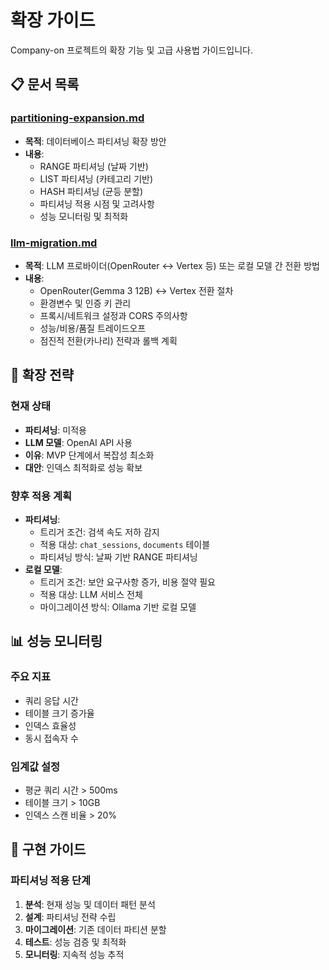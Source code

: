 # 확장 가이드

Company-on 프로젝트의 확장 기능 및 고급 사용법 가이드입니다.

## 📋 문서 목록

### [partitioning-expansion.md](./partitioning-expansion.md)
- **목적**: 데이터베이스 파티셔닝 확장 방안
- **내용**:
  - RANGE 파티셔닝 (날짜 기반)
  - LIST 파티셔닝 (카테고리 기반)
  - HASH 파티셔닝 (균등 분할)
  - 파티셔닝 적용 시점 및 고려사항
  - 성능 모니터링 및 최적화

### [llm-migration.md](./llm-migration.md)
- **목적**: LLM 프로바이더(OpenRouter ↔ Vertex 등) 또는 로컬 모델 간 전환 방법
- **내용**:
  - OpenRouter(Gemma 3 12B) ↔ Vertex 전환 절차
  - 환경변수 및 인증 키 관리
  - 프록시/네트워크 설정과 CORS 주의사항
  - 성능/비용/품질 트레이드오프
  - 점진적 전환(카나리) 전략과 롤백 계획

## 🚀 확장 전략

### 현재 상태
- **파티셔닝**: 미적용
- **LLM 모델**: OpenAI API 사용
- **이유**: MVP 단계에서 복잡성 최소화
- **대안**: 인덱스 최적화로 성능 확보

### 향후 적용 계획
- **파티셔닝**:
  - 트리거 조건: 검색 속도 저하 감지
  - 적용 대상: `chat_sessions`, `documents` 테이블
  - 파티셔닝 방식: 날짜 기반 RANGE 파티셔닝
- **로컬 모델**:
  - 트리거 조건: 보안 요구사항 증가, 비용 절약 필요
  - 적용 대상: LLM 서비스 전체
  - 마이그레이션 방식: Ollama 기반 로컬 모델

## 📊 성능 모니터링

### 주요 지표
- 쿼리 응답 시간
- 테이블 크기 증가율
- 인덱스 효율성
- 동시 접속자 수

### 임계값 설정
- 평균 쿼리 시간 > 500ms
- 테이블 크기 > 10GB
- 인덱스 스캔 비율 > 20%

## 🔧 구현 가이드

### 파티셔닝 적용 단계
1. **분석**: 현재 성능 및 데이터 패턴 분석
2. **설계**: 파티셔닝 전략 수립
3. **마이그레이션**: 기존 데이터 파티션 분할
4. **테스트**: 성능 검증 및 최적화
5. **모니터링**: 지속적 성능 추적
